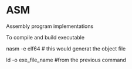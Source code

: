 # ASM
Assembly program implementations


To compile and build executable

nasm -e elf64 <filename> # this would generat the object file

ld -o exe_file_name <filename> #from the previous command
